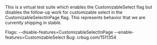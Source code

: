 This is a virtual test suite which enables the CustomizableSelect flag but
disables the follow-up work for customizable select in the
CustomizableSelectInPage flag. This represents behavior that we are currently
shipping in stable.

Flags: --disable-features=CustomizableSelectInPage --enable-features=CustomizableSelect
Bug: crbug.com/1511354
